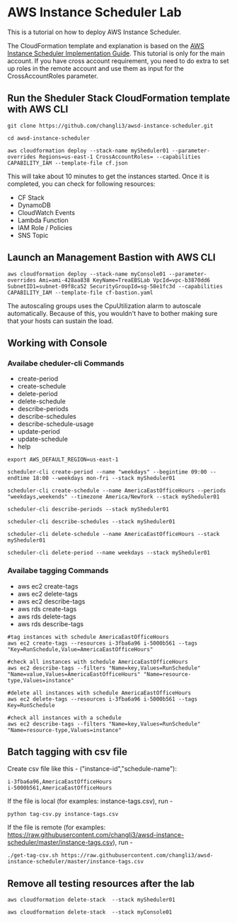 # AWS Instance Scheduler Lab
This is a tutorial on how to deploy AWS Instance Scheduler.

The CloudFormation template and explanation is based on the [AWS Instance Scheduler Implementation Guide](https://docs.aws.amazon.com/solutions/latest/instance-scheduler/welcome.html). This tutorial is only for the main account. If you have cross account requirement, you need to do extra to set up roles in the remote account and use them as input for the CrossAccountRoles parameter.


## Run the Sheduler Stack CloudFormation template with AWS CLI

```
git clone https://github.com/changli3/awsd-instance-scheduler.git

cd awsd-instance-scheduler

aws cloudformation deploy --stack-name mySheduler01 --parameter-overrides Regions=us-east-1 CrossAccountRoles= --capabilities CAPABILITY_IAM --template-file cf.json 
```

This will take about 10 minutes to get the instances started. Once it is completed, you can check for following resources:
* CF Stack
* DynamoDB
* CloudWatch Events
* Lambda Function
* IAM Role / Policies
* SNS Topic


## Launch an Management Bastion with AWS CLI
```
aws cloudformation deploy --stack-name myConsole01 --parameter-overrides Ami=ami-428aa838 KeyName=TreaEBSLab VpcId=vpc-b3870dd6 SubnetID1=subnet-09f8ca52 SecurityGroupId=sg-58e1fc3d --capabilities CAPABILITY_IAM --template-file cf-bastion.yaml 
```
The autoscaling groups uses the CpuUtilization alarm to autoscale automatically. Because of this, you wouldn't have to bother making sure that your hosts can sustain the load.

## Working with Console

### Availabe cheduler-cli Commands
* create-period
* create-schedule
* delete-period
* delete-schedule
* describe-periods
* describe-schedules
* describe-schedule-usage
* update-period
* update-schedule
* help

```
export AWS_DEFAULT_REGION=us-east-1

scheduler-cli create-period --name "weekdays" --begintime 09:00 --endtime 18:00 --weekdays mon-fri --stack mySheduler01 

scheduler-cli create-schedule --name AmericaEastOfficeHours --periods "weekdays,weekends" --timezone America/NewYork --stack mySheduler01

scheduler-cli describe-periods --stack mySheduler01

scheduler-cli describe-schedules --stack mySheduler01

scheduler-cli delete-schedule --name AmericaEastOfficeHours --stack mySheduler01

scheduler-cli delete-period --name weekdays --stack mySheduler01
```

### Availabe tagging Commands
* aws ec2 create-tags
* aws ec2 delete-tags
* aws ec2 describe-tags
* aws rds create-tags
* aws rds delete-tags
* aws rds describe-tags


```
#tag instances with schedule AmericaEastOfficeHours
aws ec2 create-tags --resources i-3fba6a96 i-5000b561 --tags "Key=RunSchedule,Value=AmericaEastOfficeHours"

#check all instances with schedule AmericaEastOfficeHours
aws ec2 describe-tags --filters "Name=key,Values=RunSchedule" "Name=value,Values=AmericaEastOfficeHours" "Name=resource-type,Values=instance"

#delete all instances with schedule AmericaEastOfficeHours
aws ec2 delete-tags --resources i-3fba6a96 i-5000b561 --tags Key=RunSchedule

#check all instances with a schedule
aws ec2 describe-tags --filters "Name=key,Values=RunSchedule" "Name=resource-type,Values=instance"

```

## Batch tagging with csv file
Create csv file like this - ("instance-id","schedule-name"):
```
i-3fba6a96,AmericaEastOfficeHours
i-5000b561,AmericaEastOfficeHours
```

If the file is local (for examples: instance-tags.csv), run -
```
python tag-csv.py instance-tags.csv
```

If the file is remote (for examples: https://raw.githubusercontent.com/changli3/awsd-instance-scheduler/master/instance-tags.csv), run -
```
./get-tag-csv.sh https://raw.githubusercontent.com/changli3/awsd-instance-scheduler/master/instance-tags.csv
```



## Remove all testing resources after the lab
```
aws cloudformation delete-stack  --stack mySheduler01

aws cloudformation delete-stack  --stack myConsole01
```

